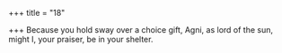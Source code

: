 +++
title = "18"

+++
Because you hold sway over a choice gift, Agni, as lord of the sun, might I, your praiser, be in your shelter.  